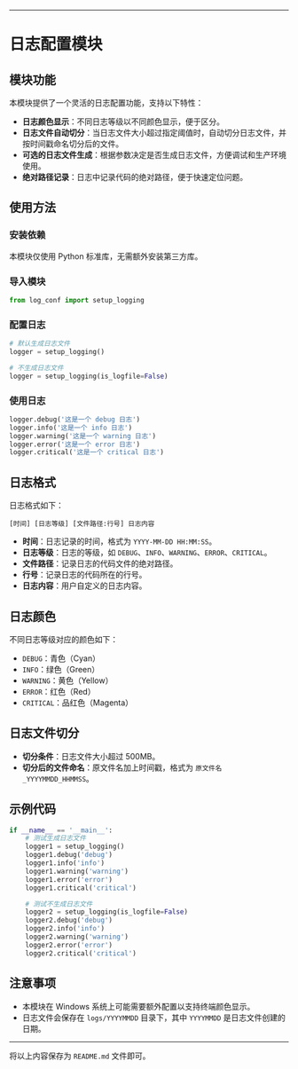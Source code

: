 
---

# 日志配置模块

## 模块功能
本模块提供了一个灵活的日志配置功能，支持以下特性：
- **日志颜色显示**：不同日志等级以不同颜色显示，便于区分。
- **日志文件自动切分**：当日志文件大小超过指定阈值时，自动切分日志文件，并按时间戳命名切分后的文件。
- **可选的日志文件生成**：根据参数决定是否生成日志文件，方便调试和生产环境使用。
- **绝对路径记录**：日志中记录代码的绝对路径，便于快速定位问题。

## 使用方法

### 安装依赖
本模块仅使用 Python 标准库，无需额外安装第三方库。

### 导入模块
```python
from log_conf import setup_logging
```

### 配置日志
```python
# 默认生成日志文件
logger = setup_logging()

# 不生成日志文件
logger = setup_logging(is_logfile=False)
```

### 使用日志
```python
logger.debug('这是一个 debug 日志')
logger.info('这是一个 info 日志')
logger.warning('这是一个 warning 日志')
logger.error('这是一个 error 日志')
logger.critical('这是一个 critical 日志')
```

## 日志格式
日志格式如下：
```
[时间] [日志等级] [文件路径:行号] 日志内容
```
- **时间**：日志记录的时间，格式为 `YYYY-MM-DD HH:MM:SS`。
- **日志等级**：日志的等级，如 `DEBUG`、`INFO`、`WARNING`、`ERROR`、`CRITICAL`。
- **文件路径**：记录日志的代码文件的绝对路径。
- **行号**：记录日志的代码所在的行号。
- **日志内容**：用户自定义的日志内容。

## 日志颜色
不同日志等级对应的颜色如下：
- `DEBUG`：青色（Cyan）
- `INFO`：绿色（Green）
- `WARNING`：黄色（Yellow）
- `ERROR`：红色（Red）
- `CRITICAL`：品红色（Magenta）

## 日志文件切分
- **切分条件**：日志文件大小超过 500MB。
- **切分后的文件命名**：原文件名加上时间戳，格式为 `原文件名_YYYYMMDD_HHMMSS`。

## 示例代码
```python
if __name__ == '__main__':
    # 测试生成日志文件
    logger1 = setup_logging()
    logger1.debug('debug')
    logger1.info('info')
    logger1.warning('warning')
    logger1.error('error')
    logger1.critical('critical')

    # 测试不生成日志文件
    logger2 = setup_logging(is_logfile=False)
    logger2.debug('debug')
    logger2.info('info')
    logger2.warning('warning')
    logger2.error('error')
    logger2.critical('critical')
```

## 注意事项
- 本模块在 Windows 系统上可能需要额外配置以支持终端颜色显示。
- 日志文件会保存在 `logs/YYYYMMDD` 目录下，其中 `YYYYMMDD` 是日志文件创建的日期。

---

将以上内容保存为 `README.md` 文件即可。